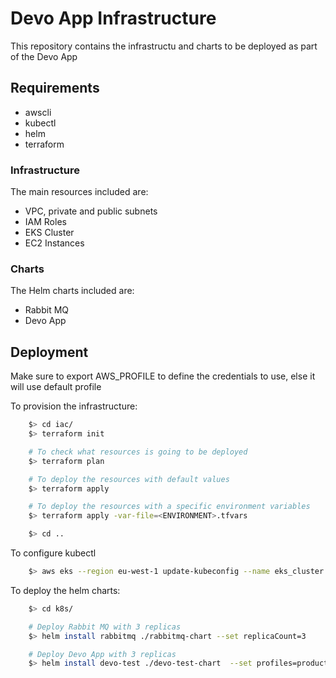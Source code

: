 # Devo App Infrastructure

This repository contains the infrastructu and charts to be deployed as part of the Devo App

## Requirements

* awscli
* kubectl
* helm
* terraform



### Infrastructure

The main resources included are:

* VPC, private and public subnets
* IAM Roles
* EKS Cluster
* EC2 Instances

### Charts

The Helm charts included are:

* Rabbit MQ
* Devo App

## Deployment

Make sure to export AWS_PROFILE to define the credentials to use, else it will use default profile

To provision the infrastructure:

```bash
    $> cd iac/
    $> terraform init

    # To check what resources is going to be deployed
    $> terraform plan

    # To deploy the resources with default values
    $> terraform apply 

    # To deploy the resources with a specific environment variables
    $> terraform apply -var-file=<ENVIRONMENT>.tfvars

    $> cd ..
```

To configure kubectl
```bash
    $> aws eks --region eu-west-1 update-kubeconfig --name eks_cluster
```

To deploy the helm charts:

```bash
    $> cd k8s/

    # Deploy Rabbit MQ with 3 replicas
    $> helm install rabbitmq ./rabbitmq-chart --set replicaCount=3

    # Deploy Devo App with 3 replicas
    $> helm install devo-test ./devo-test-chart  --set profiles=production,replicaCount=3

```
